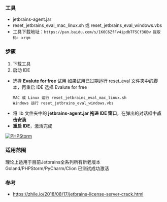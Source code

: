 ### 工具
  - jetbrains-agent.jar
  - reset_jetbrains_eval_mac_linux.sh 或 reset_jetbrains_eval_windows.vbs
  - 工具下载地址：`https://pan.baidu.com/s/1K0C6ZfFv4ipdbTF5Cf36Bw 提取码: xrqm`

### 步骤
1. 下载工具
2. 启动 IDE
  - 选择 **Evalute for free** 试用
  	如果试用已过期运行 reset_eval 文件夹中的脚本，再重启 IDE 选择 Evalute for free
	```
	MAC 或 Linux 运行 reset_jetbrains_eval_mac_linux.sh
 	Windows 运行 reset_jetbrains_eval_windows.vbs
	```
  - 将 lib 文件夹中的 **jetbrains-agent.jar 拖进 IDE 窗口**，在弹出的对话框中**点击安装**
  - **重启 IDE**，激活完成

[![PHPStorm](http://note.books1.cn/wp-content/uploads/2020/04/281a30ac796ec6601c53338047856bb3.png)](http://note.books1.cn/wp-content/uploads/2020/04/281a30ac796ec6601c53338047856bb3.png)

### 适用范围
理论上适⽤于⽬前Jetbrains全系列所有新⽼版本
Goland/PHPStorm/PyCharm/Clion 已测试成功激活

### 参考
- https://zhile.io/2018/08/17/jetbrains-license-server-crack.html
